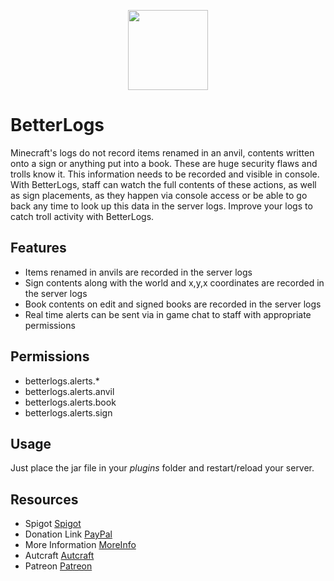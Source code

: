<p align="center"><img src="https://www.spigotmc.org/data/resource_icons/95/95934.jpg?1630677236" width="128"></p>

# BetterLogs
Minecraft's logs do not record items renamed in an anvil, contents written onto a sign or anything put into a book. These are huge security flaws and trolls know it.
This information needs to be recorded and visible in console. With BetterLogs, staff can watch the full contents of these actions, as well as sign placements, as they happen via console access or be able to go back any time to look up this data in the server logs.
Improve your logs to catch troll activity with BetterLogs.

## Features

- Items renamed in anvils are recorded in the server logs
- Sign contents along with the world and x,y,x coordinates are recorded in the server logs
- Book contents on edit and signed books are recorded in the server logs
- Real time alerts can be sent via in game chat to staff with appropriate permissions

## Permissions
- betterlogs.alerts.*
- betterlogs.alerts.anvil
- betterlogs.alerts.book
- betterlogs.alerts.sign

## Usage
Just place the jar file in your _plugins_ folder and restart/reload your server.

## Resources
- Spigot [Spigot]
- Donation Link [PayPal]
- More Information [MoreInfo]
- Autcraft [Autcraft]
- Patreon [Patreon]

[Spigot]: <https://www.spigotmc.org/resources/betterlogs.95934/>
[PayPal]: <https://www.paypal.me/autcraft>
[MoreInfo]: <https://www.autcraft.com/betterlogs>
[Autcraft]: <https://www.autcraft.com>
[Patreon]: <https://www.patreon.com/autcraft>
